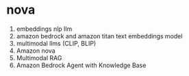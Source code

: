 # nova

1. embeddings nlp llm
2. amazon bedrock and amazon titan text embeddings model
3. multimodal llms (CLIP, BLIP)
4. Amazon nova
5. Multimodal RAG
6. Amazon Bedrock Agent with Knowledge Base

